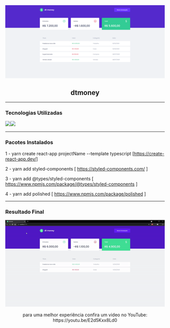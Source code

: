 <img alt="dtmoneyBanner" src="https://github.com/endersonrufino/dtmoney/blob/main/src/assets/readme/dtmoney.png" />

<h2 align="center">
  dtmoney
</h2>

---

### Tecnologias Utilizadas

<img src="https://img.shields.io/badge/React-20232A?style=for-the-badge&logo=react&logoColor=61DAFB"><img src="https://img.shields.io/badge/TypeScript-007ACC?style=for-the-badge&logo=typescript&logoColor=white">

---

### Pacotes Instalados
1 - yarn create react-app projectName --template typescript [https://create-react-app.dev/]

2 - yarn add styled-components [ https://styled-components.com/ ]

3 - yarn add @types/styled-components [ https://www.npmjs.com/package/@types/styled-components ]

4 - yarn add polished [ https://www.npmjs.com/package/polished ]

---

### Resultado Final
<p align="center">
<img alt="dtmoneyGif" src="https://github.com/endersonrufino/dtmoney/blob/main/src/assets/readme/dtmoney.gif">
</p>

<p align="center">
para uma melhor experiência confira um video no YouTube: https://youtu.be/E2d5Kxx8Ld0
</p>

